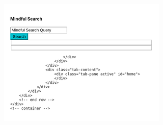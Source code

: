 ---
---

<head>
<script src="https://ajax.googleapis.com/ajax/libs/jquery/3.6.0/jquery.min.js"></script>
<script src="https://cdn.jsdelivr.net/npm/popper.js@1.12.9/dist/umd/popper.min.js" integrity="sha384-ApNbgh9B+Y1QKtv3Rn7W3mgPxhU9K/ScQsAP7hUibX39j7fakFPskvXusvfa0b4Q" crossorigin="anonymous"></script>
<link rel="stylesheet" href="https://cdn.jsdelivr.net/npm/bootstrap@4.0.0/dist/css/bootstrap.min.css" integrity="sha384-Gn5384xqQ1aoWXA+058RXPxPg6fy4IWvTNh0E263XmFcJlSAwiGgFAW/dAiS6JXm" crossorigin="anonymous">
<script src="https://cdn.jsdelivr.net/npm/bootstrap@4.0.0/dist/js/bootstrap.min.js" integrity="sha384-JZR6Spejh4U02d8jOt6vLEHfe/JQGiRRSQQxSfFWpi1MquVdAyjUar5+76PVCmYl" crossorigin="anonymous"></script>
<style>

body{
    margin-top:20px;
}
.card-box {
    padding: 20px;
    border-radius: 3px;
    margin-bottom: 30px;
    background-color: #fff;
}
.search-result-box .tab-content {
    padding: 30px 30px 10px 30px;
    -webkit-box-shadow: none;
    box-shadow: none;
    -moz-box-shadow: none
}

.search-result-box .search-item {
    padding-bottom: 20px;
    border-bottom: 1px solid #e3eaef;
    margin-bottom: 20px
}
.text-success {
    color: #0acf97!important;
}
a {
    color: #007bff;
    text-decoration: none;
    background-color: transparent;
}
.btn-custom {
    background-color: #02c0ce;
    border-color: #02c0ce;
}

.btn-custom, .btn-danger, .btn-info, .btn-inverse, .btn-pink, .btn-primary, .btn-purple, .btn-success, .btn-warning {
    color: #fff!important;
}

.siteselector {
  display: flex;
}

.column {
  flex: 50%;
}
</style>

</head>

<script type="text/javascript">
    function buildSearchUrl(site, pattern) {
        var url = "";
        switch(site) {
            case "wikipedia":
                var base_url = "https://en.wikipedia.org/w/api.php";
                var request_url = "?action=query&format=json&generator=prefixsearch&prop=pageprops|description|info&inprop=url&gpslimit=10&gpssearch=";
                url = base_url + request_url + pattern;
                break;
            case "github":
                url = null;
                break;
            case "youtube":
                url = null;
                break;
            case "hackernews":
                url = null;
                break;
            case "reddit":
                var base_url = "https://www.reddit.com/search.json";
                var request_url = "?sort=hot&limit=10&q=";
                url = base_url + request_url + pattern;
                break;
            case "duckduckgoose":
                url = null;
                break;
        }
        return url;
    }
    
    // populates rows of url, title and description for each site
    function transformSearchResults(site, data) {
        var result = [];
        switch(site) {
            case "wikipedia":
                var pages = Object.values(data.query.pages);
                for (const page in pages) {
                    var row = {};
                    row['url'] = pages[page].canonicalurl;
                    row['tite'] = pages[page].title;
                    row['description'] = pages[page].description;
                    row['site'] = site;
                    result.push(row);
                }
                break;
            case "github":
                result = null;
                break;
            case "youtube":
                result = null;
                break;
            case "hackernews":
                result = null;
                break;
            case "reddit":
                var pages = data.data.children;
                for (page in pages) {
                    var row = {}
                    row['url'] = "https://www.reddit.com" + pages[page].data.permalink;
                    row['title'] = pages[page].data.subreddit;
                    row['description'] = pages[page].data.title;
                    row['site'] = site;
                    result.push(row);
                }
                break;
            case "duckduckgoose":
                result = null;
                break;
        }
        return result;
    }

    function setSearchResults(site, rows) {
    //    $("#home").html("");
       for (const row in rows) {
            var rowHTML = `
                                <div class="row">
                                    <div class="col-md-12">
                                        <div class="search-item">
                                            <h4 class="mb-1"><a href="${rows[row].url}">${site} - ${rows[row].title}</a></h4>
                                            <div class="font-13 text-success mb-3">${rows[row].url}</div>
                                            <p class="mb-0 text-muted">${rows[row].description}</p>
                                        </div>
                                        <div class="clearfix"></div>
                                    </div>
                                </div>
           `;
           $("#home").append(rowHTML);
       }
   }

   function enterSearch(e) {
        $("#home").html("");
        e.preventDefault();
        // console.log("Submit button clicked");
        var query = $("#query").val();
        
        var sites = [];
        $('.siteselector input:checked').each(function() {
            sites.push($(this).attr('name'));
        });
        console.log(sites);
        for (site in sites) {
            console.log(sites[site]);
            var url = buildSearchUrl(sites[site], query);
            var datatype = null;
            if (site == "wikipedia") {
                datatype = 'jsonp';
            }
            $.ajax( {
                type: "GET",
                url: url,
                dataType: datatype,
                // dataType: 'jsonp',
                success: function(data) {
                    setSearchResults(sites[site], transformSearchResults(sites[site], data));
                },
                error: function(errorMessage) {
                    console.log("damnn");
                }
            });
        }
    }

    $(document).ready(function() {
        var queryDefaultText = "Mindful Search Query";
        $("#query").click(function(e) {
            e.preventDefault();
            if($("#query").val() == queryDefaultText) {
                $("#query").val("");
            }
        });
        $("#query").focusout(function(e) {
            e.preventDefault();
            if($("#query").val() == "") {
                $("#query").val(queryDefaultText);
            }
        });
        const leftsites = ["wikipedia", "youtube", "hackernews"];
        for (const site of leftsites) {
            $("#leftsites").append(
                `
                <input type="checkbox" id="${site}" name="${site}"/>
                <label for="${site}">${site}</label> <br/>
                `
            );
        }
        const rightsites = ["github", "reddit", "duckduckgoose"];
        for (const site of rightsites) {
            $("#rightsites").append(
                `
                <input type="checkbox" id="${site}" name="${site}"/>
                <label for="${site}">${site}</label> <br/>
                `
            );
        }
        $(".btn").click(enterSearch);
    })

</script>
<div class="content">
    <div class="container">
        <div class="row">
            <div class="col-lg-12">
                <div class="search-result-box card-box">
                    <div class="row">
                        <div class="col-md-8 offset-md-2">
                            <div class="pt-3 pb-4">
                                <div id = "search_header" class="mt-4 text-center">
                                    <h4>Mindful Search</h4>
                                </div>
                                <div class="input-group">
                                    <input type="text" id="query" name="" class="form-control" value="Mindful Search Query">
                                    <div class="input-group-append">
                                        <button type="button" class="btn waves-effect waves-light btn-custom"><i class="fa fa-search mr-1"></i> Search</button>
                                    </div>
                                </div>
                                <div class="siteselector">
                                    <div class="column">
                                        <fieldset id="rightsites"/> 
                                    </div>
                                    <div class="column">
                                        <fieldset id="leftsites"/> 
                                    </div>
                                </div>
                                
                            </div>
                        </div>
                    </div>
                    <div class="tab-content">
                        <div class="tab-pane active" id="home">
                        </div>
                    </div>
                </div>
            </div>
        </div>
        <!-- end row -->
    </div>
    <!-- container -->
</div>
